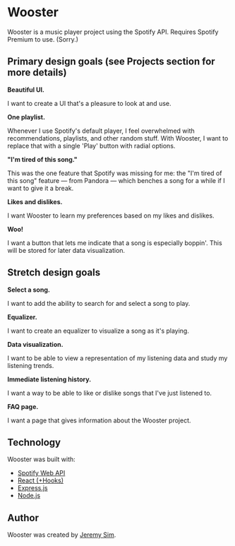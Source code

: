 # Wooster

Wooster is a music player project using the Spotify API. Requires Spotify Premium to use. (Sorry.)

## Primary design goals (see Projects section for more details)

**Beautiful UI.**

I want to create a UI that's a pleasure to look at and use.

**One playlist.**

Whenever I use Spotify's default player, I feel overwhelmed with recommendations, playlists, and other random stuff. With Wooster, I want to replace that with a single 'Play' button with radial options. 

**"I'm tired of this song."**

This was the one feature that Spotify was missing for me: the "I'm tired of this song" feature — from Pandora — which benches a song for a while if I want to give it a break.

**Likes and dislikes.**

I want Wooster to learn my preferences based on my likes and dislikes.

**Woo!**

I want a button that lets me indicate that a song is especially boppin'. This will be stored for later data visualization.

## Stretch design goals

**Select a song.**

I want to add the ability to search for and select a song to play.

**Equalizer.**

I want to create an equalizer to visualize a song as it's playing.

**Data visualization.**

I want to be able to view a representation of my listening data and study my listening trends.

**Immediate listening history.**

I want a way to be able to like or dislike songs that I've just listened to.

**FAQ page.**

I want a page that gives information about the Wooster project.



## Technology

Wooster was built with:

* [Spotify Web API](https://developer.spotify.com/documentation/web-api/)
* [React (+Hooks)](https://reactjs.org/)
* [Express.js](https://expressjs.com/)
* [Node.js](https://nodejs.org/)

## Author

Wooster was created by [Jeremy Sim](https://www.github.com/jsim0809).
